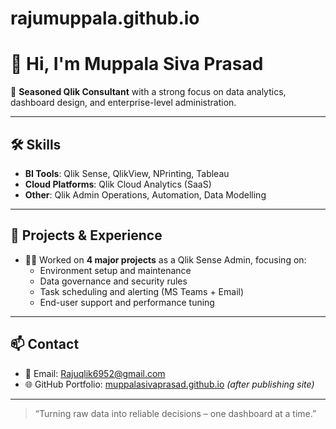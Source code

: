 # rajumuppala.github.io
# 👋 Hi, I'm Muppala Siva Prasad

🎯 **Seasoned Qlik Consultant** with a strong focus on data analytics, dashboard design, and enterprise-level administration.

---

## 🛠️ Skills

- **BI Tools**: Qlik Sense, QlikView, NPrinting, Tableau  
- **Cloud Platforms**: Qlik Cloud Analytics (SaaS)  
- **Other**: Qlik Admin Operations, Automation, Data Modelling

---

## 💼 Projects & Experience

- 👨‍💻 Worked on **4 major projects** as a Qlik Sense Admin, focusing on:
  - Environment setup and maintenance
  - Data governance and security rules
  - Task scheduling and alerting (MS Teams + Email)
  - End-user support and performance tuning

---

## 📫 Contact

- 📧 Email: [Rajuqlik6952@gmail.com](mailto:Rajuqlik6952@gmail.com)
- 🌐 GitHub Portfolio: [muppalasivaprasad.github.io](https://muppalasivaprasad.github.io) *(after publishing site)*

---

> “Turning raw data into reliable decisions – one dashboard at a time.”
